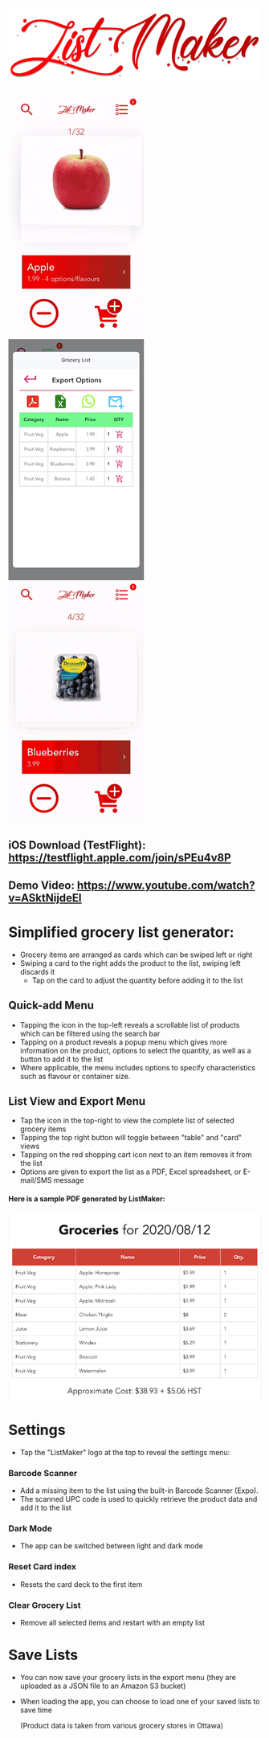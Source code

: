 ![](Logo.png) 
----------------------------------

![](v4.gif) ![](listedit.jpeg) ![](darkmode.gif)

## iOS Download (TestFlight): https://testflight.apple.com/join/sPEu4v8P
## Demo Video: https://www.youtube.com/watch?v=ASktNijdeEI

# Simplified grocery list generator:
 - Grocery items are arranged as cards which can be swiped left or right
 - Swiping a card to the right adds the product to the list, swiping left discards it
    - Tap on the card to adjust the quantity before adding it to the list
## Quick-add Menu
 - Tapping the icon in the top-left reveals a scrollable list of products which can be filtered using the search bar
 - Tapping on a product reveals a popup menu which gives more information on the product, options to select the quantity, as well as a button to add it to the list
 - Where applicable, the menu includes options to specify characteristics such as flavour or container size.
## List View and Export Menu
 - Tap the icon in the top-right to view the complete list of selected grocery items
 - Tapping the top right button will toggle between "table" and "card" views
 - Tapping on the red shopping cart icon next to an item removes it from the list
 - Options are given to export the list as a PDF, Excel spreadsheet, or E-mail/SMS message
 
 #### Here is a sample PDF generated by ListMaker:
 ![](PDFExample.png)
 
 # Settings
 - Tap the "ListMaker" logo at the top to reveal the settings menu:
 ### Barcode Scanner
 - Add a missing item to the list using the built-in Barcode Scanner (Expo).
 - The scanned UPC code is used to quickly retrieve the product data and add it to the list
 ### Dark Mode
  - The app can be switched between light and dark mode
 ### Reset Card index
 - Resets the card deck to the first item
 ### Clear Grocery List
 - Remove all selected items and restart with an empty list

# Save Lists
- You can now save your grocery lists in the export menu (they are uploaded as a JSON file to an Amazon S3 bucket)
- When loading the app, you can choose to load one of your saved lists to save time
    
  (Product data is taken from various grocery stores in Ottawa)
